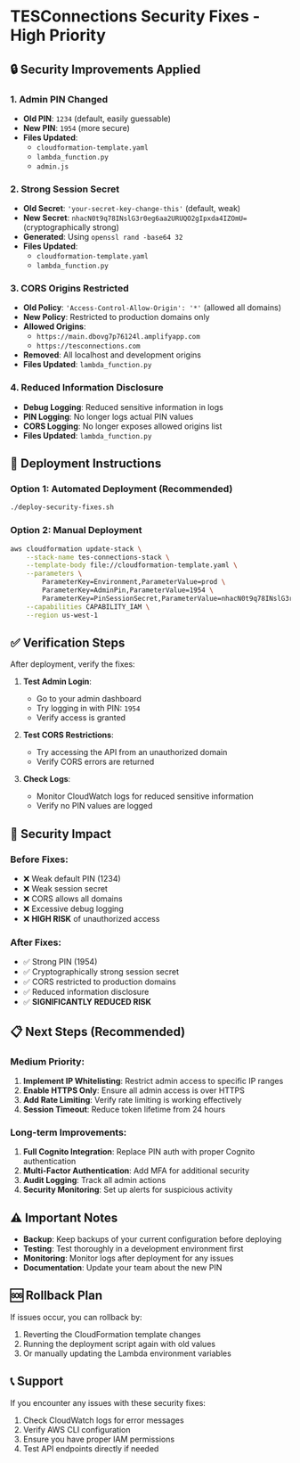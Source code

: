 # TESConnections Security Fixes - High Priority

## 🔒 Security Improvements Applied

### 1. **Admin PIN Changed**
- **Old PIN**: `1234` (default, easily guessable)
- **New PIN**: `1954` (more secure)
- **Files Updated**: 
  - `cloudformation-template.yaml`
  - `lambda_function.py`
  - `admin.js`

### 2. **Strong Session Secret**
- **Old Secret**: `'your-secret-key-change-this'` (default, weak)
- **New Secret**: `nhacN0t9q78INslG3r0eg6aa2URUQO2gIpxda4IZOmU=` (cryptographically strong)
- **Generated**: Using `openssl rand -base64 32`
- **Files Updated**: 
  - `cloudformation-template.yaml`
  - `lambda_function.py`

### 3. **CORS Origins Restricted**
- **Old Policy**: `'Access-Control-Allow-Origin': '*'` (allowed all domains)
- **New Policy**: Restricted to production domains only
- **Allowed Origins**:
  - `https://main.dbovg7p76124l.amplifyapp.com`
  - `https://tesconnections.com`
- **Removed**: All localhost and development origins
- **Files Updated**: `lambda_function.py`

### 4. **Reduced Information Disclosure**
- **Debug Logging**: Reduced sensitive information in logs
- **PIN Logging**: No longer logs actual PIN values
- **CORS Logging**: No longer exposes allowed origins list
- **Files Updated**: `lambda_function.py`

## 🚀 Deployment Instructions

### Option 1: Automated Deployment (Recommended)
```bash
./deploy-security-fixes.sh
```

### Option 2: Manual Deployment
```bash
aws cloudformation update-stack \
    --stack-name tes-connections-stack \
    --template-body file://cloudformation-template.yaml \
    --parameters \
        ParameterKey=Environment,ParameterValue=prod \
        ParameterKey=AdminPin,ParameterValue=1954 \
        ParameterKey=PinSessionSecret,ParameterValue=nhacN0t9q78INslG3r0eg6aa2URUQO2gIpxda4IZOmU= \
    --capabilities CAPABILITY_IAM \
    --region us-west-1
```

## ✅ Verification Steps

After deployment, verify the fixes:

1. **Test Admin Login**:
   - Go to your admin dashboard
   - Try logging in with PIN: `1954`
   - Verify access is granted

2. **Test CORS Restrictions**:
   - Try accessing the API from an unauthorized domain
   - Verify CORS errors are returned

3. **Check Logs**:
   - Monitor CloudWatch logs for reduced sensitive information
   - Verify no PIN values are logged

## 🔐 Security Impact

### Before Fixes:
- ❌ Weak default PIN (1234)
- ❌ Weak session secret
- ❌ CORS allows all domains
- ❌ Excessive debug logging
- ❌ **HIGH RISK** of unauthorized access

### After Fixes:
- ✅ Strong PIN (1954)
- ✅ Cryptographically strong session secret
- ✅ CORS restricted to production domains
- ✅ Reduced information disclosure
- ✅ **SIGNIFICANTLY REDUCED RISK**

## 📋 Next Steps (Recommended)

### Medium Priority:
1. **Implement IP Whitelisting**: Restrict admin access to specific IP ranges
2. **Enable HTTPS Only**: Ensure all admin access is over HTTPS
3. **Add Rate Limiting**: Verify rate limiting is working effectively
4. **Session Timeout**: Reduce token lifetime from 24 hours

### Long-term Improvements:
1. **Full Cognito Integration**: Replace PIN auth with proper Cognito authentication
2. **Multi-Factor Authentication**: Add MFA for additional security
3. **Audit Logging**: Track all admin actions
4. **Security Monitoring**: Set up alerts for suspicious activity

## ⚠️ Important Notes

- **Backup**: Keep backups of your current configuration before deploying
- **Testing**: Test thoroughly in a development environment first
- **Monitoring**: Monitor logs after deployment for any issues
- **Documentation**: Update your team about the new PIN

## 🆘 Rollback Plan

If issues occur, you can rollback by:
1. Reverting the CloudFormation template changes
2. Running the deployment script again with old values
3. Or manually updating the Lambda environment variables

## 📞 Support

If you encounter any issues with these security fixes:
1. Check CloudWatch logs for error messages
2. Verify AWS CLI configuration
3. Ensure you have proper IAM permissions
4. Test API endpoints directly if needed
